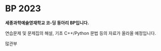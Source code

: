 # BP 2023
<b>세종과학예술영재학교 코-딩 동아리 BP입니다.</b>

연습문제 및 문제집의 해설, 기초 C++/Python 문법 등의 자료가 올라올 예정입니다.

많관부
